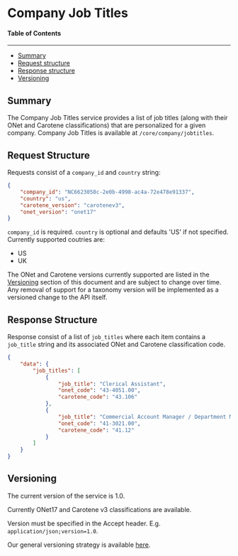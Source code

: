 Company Job Titles
==================

#### Table of Contents
_______

- [Summary](#summary)
- [Request structure](#request-structure)
- [Response structure](#response-structure)
- [Versioning](#versioning)

## Summary

The Company Job Titles service provides a list of job titles (along with their ONet and Carotene 
classifications) that are personalized for a given company. Company Job Titles is available at 
`/core/company/jobtitles`.


## Request Structure
Requests consist of a `company_id` and `country` string:

```json
{
	"company_id": "NC6623058c-2e0b-4998-ac4a-72e478e91337",
	"country": "us",
	"carotene_version": "carotenev3",
	"onet_version": "onet17"
}
```

`company_id` is required. `country` is optional and defaults 'US' if not specified. Currently 
supported coutries are:

- US
- UK

The ONet and Carotene versions currently supported are listed in the [Versioning](#versioning) 
section of this document and are subject to change over time. Any removal of support for a taxonomy 
version will be implemented as a versioned change to the API itself.


## Response Structure
Response consist of a list of `job_titles` where each item contains a `job_title` string and 
its associated ONet and Carotene classification code.

```json
{
    "data": {
        "job_titles": [
            {
                "job_title": "Clerical Assistant",
                "onet_code": "43-4051.00",
                "carotene_code": "43.106"
            },
            {
                "job_title": "Commercial Account Manager / Department Manager",
                "onet_code": "41-3021.00",
                "carotene_code": "41.12"
            }
        ]
    }
}
```

## Versioning
The current version of the service is 1.0. 

Currently ONet17 and Carotene v3 classifications are available.

Version must be specified in the Accept header. E.g. `application/json;version=1.0`. 

Our general versioning strategy is available [here](/Versioning.md).
